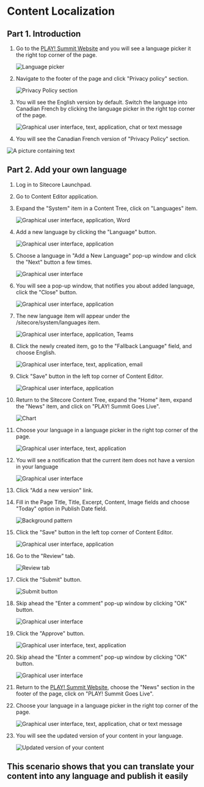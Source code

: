 # Content Localization

## Part 1. Introduction

1. Go to the [PLAY! Summit Website](https://{{demoName}}-{{demoUid}}-website.vercel.app) and you will see a language picker
    it the right top corner of the page.

    ![Language picker](./media/image1.png)

1. Navigate to the footer of the page and click "Privacy policy"
    section.

    ![Privacy Policy section](.\media\image2.png)

1. You will see the English version by default. Switch the language
    into Canadian French by clicking the language picker in the right
    top corner of the page.

    ![Graphical user interface, text, application, chat or text message](./media/image3.png)

1. You will see the Canadian French version of "Privacy Policy"
    section.

![A picture containing text](./media/image4.png)

## Part 2. Add your own language

1. Log in to Sitecore Launchpad.

2. Go to Content Editor application.

3. Expand the "System" item in a Content Tree, click on "Languages"
    item.

    ![Graphical user interface, application, Word](./media/image5.png)

4. Add a new language by clicking the "Language" button.

    ![Graphical user interface, application](./media/image6.png)

5. Choose a language in "Add a New Language" pop-up window and click
    the "Next" button a few times.

    ![Graphical user interface](./media/image7.png)

6. You will see a pop-up window, that notifies you about added
    language, click the "Close" button.

    ![Graphical user interface, application](./media/image8.png)

7. The new language item will appear under the
    /sitecore/system/languages item.

    ![Graphical user interface, application, Teams](./media/image9.png)

8. Click the newly created item, go to the "Fallback Language" field,
    and choose English.

    ![Graphical user interface, text, application, email](./media/image10.png)

9. Click "Save" button in the left top corner of Content Editor.

    ![Graphical user interface, application](./media/image11.png)

10. Return to the Sitecore Content Tree, expand the "Home" item, expand
    the "News" item, and click on "PLAY! Summit Goes Live".

    ![Chart](./media/image12.png)

11. Choose your language in a language picker in the right top corner of
    the page.

    ![Graphical user interface, text, application](./media/image13.png)

12. You will see a notification that the current item does not have a
    version in your language

    ![Graphical user interface](./media/image14.png)

13. Click "Add a new version" link.

14. Fill in the Page Title, Title, Excerpt, Content, Image fields and
    choose "Today" option in Publish Date field.

    ![Background pattern](./media/image15.png)

15. Click the "Save" button in the left top corner of Content Editor.

    ![Graphical user interface, application](./media/image11.png)

16. Go to the "Review" tab.

    ![Review tab](./media/image16.png)

17. Click the "Submit" button.

    ![Submit button](./media/image17.png)

18. Skip ahead the "Enter a comment" pop-up window by clicking "OK"
    button.

    ![Graphical user interface](./media/image18.png)

19. Click the "Approve" button.

    ![Graphical user interface, text, application](./media/image19.png)

20. Skip ahead the "Enter a comment" pop-up window by clicking "OK"
    button.

    ![Graphical user interface](./media/image18.png)

21. Return to the [PLAY! Summit Website](https://{{demoName}}-{{demoUid}}-website.vercel.app), choose the "News" section in the footer of the page, click on "PLAY! Summit Goes Live".

22. Choose your language in a language picker in the right top corner of
    the page.

    ![Graphical user interface, text, application, chat or text message](./media/image20.png)

23. You will see the updated version of your content in your language.

    ![Updated version of your content](./media/image21.png)

## This scenario shows that you can translate your content into any language and publish it easily
